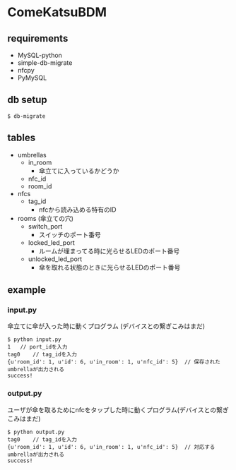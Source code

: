 # ComeKatsuBDM

## requirements
- MySQL-python
- simple-db-migrate
- nfcpy
- PyMySQL

## db setup
```
$ db-migrate
```

## tables
- umbrellas
    - in_room
        - 傘立てに入っているかどうか
    - nfc_id
    - room_id
- nfcs
    - tag_id
        - nfcから読み込める特有のID
- rooms (傘立ての穴)
    - switch_port
        - スイッチのポート番号
    - locked_led_port
        - ルームが埋まってる時に光らせるLEDのポート番号
    - unlocked_led_port
        - 傘を取れる状態のときに光らせるLEDのポート番号

## example
### input.py
傘立てに傘が入った時に動くプログラム
(デバイスとの繋ぎこみはまだ)
```
$ python input.py
1   // port_idを入力
tag0    // tag_idを入力
{u'room_id': 1, u'id': 6, u'in_room': 1, u'nfc_id': 5}  // 保存されたumbrellaが出力される
success!
```

### output.py
ユーザが傘を取るためにnfcをタップした時に動くプログラム(デバイスとの繋ぎこみはまだ)
```
$ python output.py
tag0    // tag_idを入力
{u'room_id': 1, u'id': 6, u'in_room': 1, u'nfc_id': 5}  // 対応するumbrellaが出力される
success!
```
